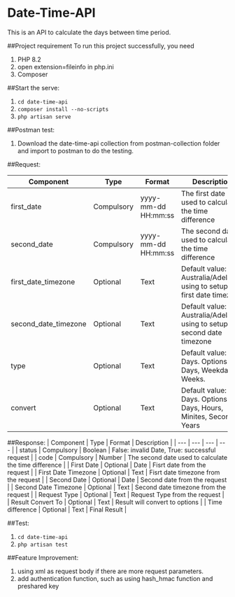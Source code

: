 # Date-Time-API
This is an API to calculate the days between time period.

##Project requirement
To run this project successfully, you need 
  1. PHP 8.2
  2. open extension=fileinfo in php.ini
  3. Composer

##Start the serve:
  1. `cd date-time-api `
  2. `composer install --no-scripts`
  3. `php artisan serve`

##Postman test:
  1. Download the date-time-api collection from postman-collection folder and import to postman to do the testing.

##Request:

| Component | Type | Format | Description |
| --- | --- | --- | --- |
| first_date | Compulsory | yyyy-mm-dd HH:mm:ss | The first date used to calculate the time difference | 
| second_date | Compulsory | yyyy-mm-dd HH:mm:ss | The second date used to calculate the time difference |
| first_date_timezone | Optional | Text | Default value: Australia/Adelaide, using to setup the first date timezone |
| second_date_timezone | Optional | Text | Default value: Australia/Adelaide, using to setup the second date timezone |
| type | Optional | Text | Default value: Days. Options: Days, Weekdays, Weeks. |
| convert | Optional | Text | Default value: Days. Options: Days, Hours, Minites, Seconds, Years |

##Response:
| Component | Type | Format | Description |
| --- | --- | --- | --- |
| status | Compulsory | Boolean | False: invalid Date, True: successful request | 
| code | Compulsory | Number | The second date used to calculate the time difference |
| First Date | Optional | Date | Fisrt date from the request |
| First Date Timezone | Optional | Text | Fisrt date timezone from the request  |
| Second Date | Optional | Date | Second date from the request |
| Second Date Timezone | Optional | Text | Second date timezone from the request  |
| Request Type | Optional | Text | Request Type from the request  |
| Result Convert To | Optional | Text | Result will convert to options |
| Time difference | Optional | Text | Final Result |


##Test:
  1. `cd date-time-api` 
  2. `php artisan test`

##Feature Improvement:
  1. using xml as request body if there are more request parameters.
  2. add authentication function, such as using hash_hmac function and preshared key